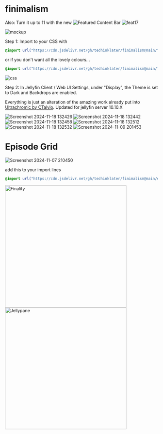 # finimalism
Also: Turn it up to 11 with the new ![Featured Content Bar](https://github.com/tedhinklater/Jellyfin-Featured-Content-Bar) 
![feat17](https://github.com/user-attachments/assets/af916d90-ec7c-4af0-b6e8-0f6f94ef1f07)

![mockup](https://i.imgur.com/fnEPSIc.jpeg)

Step 1: Import to your CSS with

```css
@import url("https://cdn.jsdelivr.net/gh/tedhinklater/finimalism@main/finimalism7.css");

```

or if you don't want all the lovely colours... 

```css
@import url("https://cdn.jsdelivr.net/gh/tedhinklater/finimalism@main/finimalism-just-black.css");

```

![css](https://i.imgur.com/LHPUxqk.png)

Step 2: In Jellyfin Client / Web UI Settings, under "Display", the Theme is set to Dark and Backdrops are enabled.

Everything is just an alteration of the amazing work already put into [Ultrachromic by CTalvio](https://github.com/CTalvio/Ultrachromic). Updated for jellyfin server 10.10.X

![Screenshot 2024-11-18 132426](https://github.com/user-attachments/assets/96ccf28d-1fa5-4236-8f7e-09850fe57430)
![Screenshot 2024-11-18 132442](https://github.com/user-attachments/assets/4f4433a1-9d09-47cd-bb49-1b4975cb336a)
![Screenshot 2024-11-18 132458](https://github.com/user-attachments/assets/f1f608fc-f69a-4c1c-99be-0c91c0977d73)
![Screenshot 2024-11-18 132512](https://github.com/user-attachments/assets/a23f1cc6-8739-413e-972a-855cf772b33c)
![Screenshot 2024-11-18 132532](https://github.com/user-attachments/assets/458e6e17-f616-4523-bb3a-18e3702cb93c)
![Screenshot 2024-11-09 201453](https://github.com/user-attachments/assets/4315df5d-dc4e-4571-8d47-a5257095e5c6)

# Episode Grid
![Screenshot 2024-11-07 210450](https://github.com/user-attachments/assets/e927b3ba-283e-4dad-bce9-dbd39e8c4938)

add this to your import lines
```css
@import url("https://cdn.jsdelivr.net/gh/tedhinklater/finimalism@main/episode%20grid.css");
```

<a href="https://github.com/tedhinklater/finality"><img src="https://i.imgur.com/54wZsvH.png" alt="Finality" width="400"/></a> <a href="https://github.com/tedhinklater/Jellypane"><img src="https://i.imgur.com/RHFcIA9.png" alt="Jellypane" width="400"/></a>
